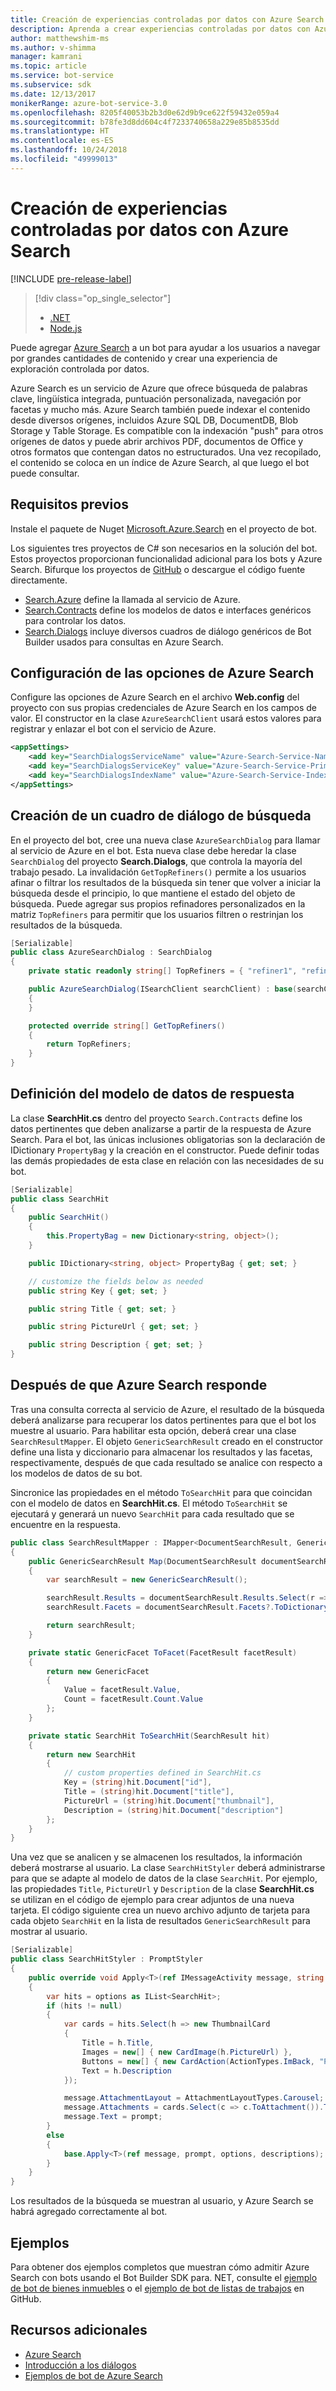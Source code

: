 ```yaml
---
title: Creación de experiencias controladas por datos con Azure Search | Microsoft Docs
description: Aprenda a crear experiencias controladas por datos con Azure Search y ayude a los usuarios a navegar por grandes cantidades de contenido en un bot con el Bot Builder SDK para .NET y Azure Search.
author: matthewshim-ms
ms.author: v-shimma
manager: kamrani
ms.topic: article
ms.service: bot-service
ms.subservice: sdk
ms.date: 12/13/2017
monikerRange: azure-bot-service-3.0
ms.openlocfilehash: 8205f40053b2b3d0e62d9b9ce622f59432e059a4
ms.sourcegitcommit: b78fe3d8dd604c4f7233740658a229e85b8535dd
ms.translationtype: HT
ms.contentlocale: es-ES
ms.lasthandoff: 10/24/2018
ms.locfileid: "49999013"
---
```

# <a name="create-data-driven-experiences-with-azure-search"></a>Creación de experiencias controladas por datos con Azure Search 

[!INCLUDE [pre-release-label](../includes/pre-release-label-v3.md)]

> [!div class="op_single_selector"]
> - [.NET](../dotnet/bot-builder-dotnet-search-azure.md)
> - [Node.js](../nodejs/bot-builder-nodejs-search-azure.md)

Puede agregar [Azure Search](https://azure.microsoft.com/en-us/services/search/) a un bot para ayudar a los usuarios a navegar por grandes cantidades de contenido y crear una experiencia de exploración controlada por datos.

Azure Search es un servicio de Azure que ofrece búsqueda de palabras clave, lingüística integrada, puntuación personalizada, navegación por facetas y mucho más. Azure Search también puede indexar el contenido desde diversos orígenes, incluidos Azure SQL DB, DocumentDB, Blob Storage y Table Storage. Es compatible con la indexación "push" para otros orígenes de datos y puede abrir archivos PDF, documentos de Office y otros formatos que contengan datos no estructurados. Una vez recopilado, el contenido se coloca en un índice de Azure Search, al que luego el bot puede consultar.


## <a name="prerequisites"></a>Requisitos previos

Instale el paquete de Nuget [Microsoft.Azure.Search](https://www.nuget.org/packages/Microsoft.Azure.Search/4.0.0-preview) en el proyecto de bot. 

Los siguientes tres proyectos de C# son necesarios en la solución del bot. Estos proyectos proporcionan funcionalidad adicional para los bots y Azure Search. Bifurque los proyectos de [GitHub](https://github.com/Microsoft/botBuilder-Samples/tree/master/CSharp/demo-Search) o descargue el código fuente directamente.

* [Search.Azure](https://github.com/Microsoft/botBuilder-Samples/tree/master/CSharp/demo-Search/Search.Azure) define la llamada al servicio de Azure. 
* [Search.Contracts](https://github.com/Microsoft/botBuilder-Samples/tree/master/CSharp/demo-Search/Search.Contracts) define los modelos de datos e interfaces genéricos para controlar los datos.
* [Search.Dialogs](https://github.com/Microsoft/botBuilder-Samples/tree/master/CSharp/demo-Search/Search.Dialogs) incluye diversos cuadros de diálogo genéricos de Bot Builder usados para consultas en Azure Search.

## <a name="configure-azure-search-settings"></a>Configuración de las opciones de Azure Search 

Configure las opciones de Azure Search en el archivo **Web.config** del proyecto con sus propias credenciales de Azure Search en los campos de valor. El constructor en la clase `AzureSearchClient` usará estos valores para registrar y enlazar el bot con el servicio de Azure.

```xml
<appSettings>
    <add key="SearchDialogsServiceName" value="Azure-Search-Service-Name" /> <!-- replace value field with Azure Service Name --> 
    <add key="SearchDialogsServiceKey" value="Azure-Search-Service-Primary-Key" /> <!-- replace value field with Azure Service Key --> 
    <add key="SearchDialogsIndexName" value="Azure-Search-Service-Index" /> <!-- replace value field with your Azure Search Index --> 
</appSettings>
```

## <a name="create-a-search-dialog"></a>Creación de un cuadro de diálogo de búsqueda

En el proyecto del bot, cree una nueva clase `AzureSearchDialog` para llamar al servicio de Azure en el bot. Esta nueva clase debe heredar la clase `SearchDialog` del proyecto **Search.Dialogs**, que controla la mayoría del trabajo pesado. La invalidación `GetTopRefiners()` permite a los usuarios afinar o filtrar los resultados de la búsqueda sin tener que volver a iniciar la búsqueda desde el principio, lo que mantiene el estado del objeto de búsqueda. Puede agregar sus propios refinadores personalizados en la matriz `TopRefiners` para permitir que los usuarios filtren o restrinjan los resultados de la búsqueda. 

```cs
[Serializable]
public class AzureSearchDialog : SearchDialog
{
    private static readonly string[] TopRefiners = { "refiner1", "refiner2", "refiner3" }; // define your own custom refiners 

    public AzureSearchDialog(ISearchClient searchClient) : base(searchClient, multipleSelection: true)
    {
    }

    protected override string[] GetTopRefiners()
    {
        return TopRefiners;
    }
}
```

## <a name="define-the-response-data-model"></a>Definición del modelo de datos de respuesta

La clase **SearchHit.cs** dentro del proyecto `Search.Contracts` define los datos pertinentes que deben analizarse a partir de la respuesta de Azure Search. Para el bot, las únicas inclusiones obligatorias son la declaración de IDictionary `PropertyBag` y la creación en el constructor. Puede definir todas las demás propiedades de esta clase en relación con las necesidades de su bot. 

```cs
[Serializable]
public class SearchHit
{
    public SearchHit()
    {
        this.PropertyBag = new Dictionary<string, object>();
    }

    public IDictionary<string, object> PropertyBag { get; set; }

    // customize the fields below as needed 
    public string Key { get; set; }

    public string Title { get; set; }

    public string PictureUrl { get; set; }

    public string Description { get; set; }
}
```

## <a name="after-azure-search-responds"></a>Después de que Azure Search responde 

Tras una consulta correcta al servicio de Azure, el resultado de la búsqueda deberá analizarse para recuperar los datos pertinentes para que el bot los muestre al usuario. Para habilitar esta opción, deberá crear una clase `SearchResultMapper`. El objeto `GenericSearchResult` creado en el constructor define una lista y diccionario para almacenar los resultados y las facetas, respectivamente, después de que cada resultado se analice con respecto a los modelos de datos de su bot. 

Sincronice las propiedades en el método `ToSearchHit` para que coincidan con el modelo de datos en **SearchHit.cs**. El método `ToSearchHit` se ejecutará y generará un nuevo `SearchHit` para cada resultado que se encuentre en la respuesta.  

```cs
public class SearchResultMapper : IMapper<DocumentSearchResult, GenericSearchResult>
{
    public GenericSearchResult Map(DocumentSearchResult documentSearchResult)
    {
        var searchResult = new GenericSearchResult();

        searchResult.Results = documentSearchResult.Results.Select(r => ToSearchHit(r)).ToList();
        searchResult.Facets = documentSearchResult.Facets?.ToDictionary(kv => kv.Key, kv => kv.Value.Select(f => ToFacet(f)));

        return searchResult;
    }

    private static GenericFacet ToFacet(FacetResult facetResult)
    {
        return new GenericFacet
        {
            Value = facetResult.Value,
            Count = facetResult.Count.Value
        };
    }

    private static SearchHit ToSearchHit(SearchResult hit)
    {
        return new SearchHit
        {
            // custom properties defined in SearchHit.cs 
            Key = (string)hit.Document["id"],
            Title = (string)hit.Document["title"],
            PictureUrl = (string)hit.Document["thumbnail"],
            Description = (string)hit.Document["description"]
        };
    }
}
```
Una vez que se analicen y se almacenen los resultados, la información deberá mostrarse al usuario. La clase `SearchHitStyler` deberá administrarse para que se adapte al modelo de datos de la clase `SearchHit`. Por ejemplo, las propiedades `Title`, `PictureUrl` y `Description` de la clase **SearchHit.cs** se utilizan en el código de ejemplo para crear adjuntos de una nueva tarjeta. El código siguiente crea un nuevo archivo adjunto de tarjeta para cada objeto `SearchHit` en la lista de resultados `GenericSearchResult` para mostrar al usuario.   

```cs
[Serializable]
public class SearchHitStyler : PromptStyler
{
    public override void Apply<T>(ref IMessageActivity message, string prompt, IReadOnlyList<T> options, IReadOnlyList<string> descriptions = null)
    {
        var hits = options as IList<SearchHit>;
        if (hits != null)
        {
            var cards = hits.Select(h => new ThumbnailCard
            {
                Title = h.Title,
                Images = new[] { new CardImage(h.PictureUrl) },
                Buttons = new[] { new CardAction(ActionTypes.ImBack, "Pick this one", value: h.Key) },
                Text = h.Description
            });

            message.AttachmentLayout = AttachmentLayoutTypes.Carousel;
            message.Attachments = cards.Select(c => c.ToAttachment()).ToList();
            message.Text = prompt;
        }
        else
        {
            base.Apply<T>(ref message, prompt, options, descriptions);
        }
    }
}
```
Los resultados de la búsqueda se muestran al usuario, y Azure Search se habrá agregado correctamente al bot.

## <a name="samples"></a>Ejemplos

Para obtener dos ejemplos completos que muestran cómo admitir Azure Search con bots usando el Bot Builder SDK para. NET, consulte el [ejemplo de bot de bienes inmuebles](https://github.com/Microsoft/BotBuilder-Samples/tree/master/CSharp/demo-Search/RealEstateBot) o el [ejemplo de bot de listas de trabajos](https://github.com/Microsoft/BotBuilder-Samples/tree/master/CSharp/demo-Search/JobListingBot) en GitHub. 

## <a name="additional-resources"></a>Recursos adicionales
* [Azure Search][search]
* [Introducción a los diálogos](bot-builder-dotnet-dialogs.md)
* [Ejemplos de bot de Azure Search](https://github.com/Microsoft/botBuilder-Samples/tree/master/CSharp/demo-Search)

[search]: /azure/search/search-what-is-azure-search

